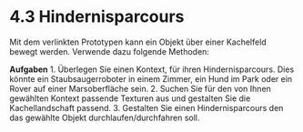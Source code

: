 # 4.3 Hindernisparcours

Mit dem verlinkten Prototypen kann ein Objekt über einer Kachelfeld bewegt werden. Verwende dazu folgende Methoden:

**Aufgaben** 1. Überlegen Sie einen Kontext, für ihren Hindernisparcours. Dies könnte ein Staubsaugerroboter in einem Zimmer, ein Hund im Park oder ein Rover auf einer Marsoberfläche sein. 2. Suchen Sie für den von Ihnen gewählten Kontext passende Texturen aus und gestalten Sie die Kachellandschaft passend. 3. Gestalten Sie einen Hindernisparcours den das gewählte Objekt durchlaufen/durchfahren soll.

